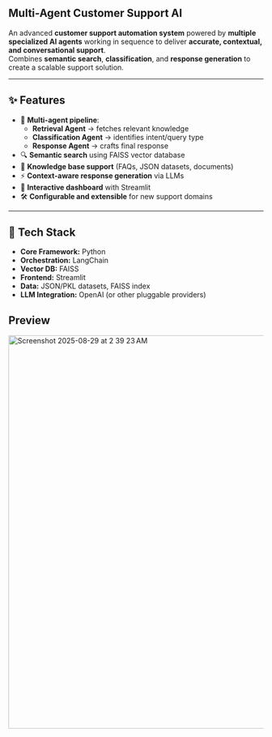 ## Multi-Agent Customer Support AI

An advanced **customer support automation system** powered by **multiple specialized AI agents** working in sequence to deliver **accurate, contextual, and conversational support**.  
Combines **semantic search**, **classification**, and **response generation** to create a scalable support solution.

---

## ✨ Features
- 🧠 **Multi-agent pipeline**:
  - **Retrieval Agent** → fetches relevant knowledge
  - **Classification Agent** → identifies intent/query type
  - **Response Agent** → crafts final response
- 🔍 **Semantic search** using FAISS vector database
- 📂 **Knowledge base support** (FAQs, JSON datasets, documents)
- ⚡ **Context-aware response generation** via LLMs
- 🎨 **Interactive dashboard** with Streamlit
- 🛠 **Configurable and extensible** for new support domains

---

## 🧱 Tech Stack
- **Core Framework:** Python
- **Orchestration:** LangChain
- **Vector DB:** FAISS
- **Frontend:** Streamlit
- **Data:** JSON/PKL datasets, FAISS index
- **LLM Integration:** OpenAI (or other pluggable providers)

## Preview 
<img width="895" height="777" alt="Screenshot 2025-08-29 at 2 39 23 AM" src="https://github.com/user-attachments/assets/33c7a1c3-0897-40fa-81cb-cdb1eef54eee" />

